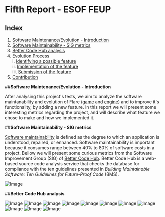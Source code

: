 # Fifth Report - ESOF FEUP

## Index
1. [Software Maintenance/Evolution - Introduction](#intro)
2. [Software Maintainability - SIG metrics](#sig)
3. [Better Code Hub analysis](#bch)
4. [Evolution Process](#evo)  
  i. [Identifying a possible feature](#ident)  
  ii. [Implementation of the feature](#imp)  
  iii. [Submission of the feature](#sub)  
5. [Contribution](#cont)
  
  
 ##**Software Maintenance/Evolution - Introduction** <a name ="intro"></a>
 
 After analysing this project's tests, we aim to analyze the software maintanability and evolution of Flare ([game](https://github.com/clintbellanger/flare-game) and [engine](https://github.com/clintbellanger/flare-engine)) and to improve it's functionality, by adding a new feature. In this report we will present some interesting metrics regarding the project, and will describe what feature we chose to make and how we implemented it.
 
 ##**Software Maintainability - SIG metrics** <a name= "sig"></a>
 
 [Software maintainability](http://www.castsoftware.com/glossary/software-maintainability) is defined as the degree to which an application is understood, repaired, or enhanced. Software maintainability is important because it consumes range between 40% to 80% of software costs in a project. Bellow we will present some curious metrics from the Software Improvement Group (SIG) of [Better Code Hub](https://bettercodehub.com). Better Code Hub is a web-based source code analysis service that checks the database for compliance with the ten guidelines presented in _Building Maintainable Software: Ten Guidelines for Future-Proof Code_ (BMS).
 
  ![Image](https://github.com/Francisca96/flare-game/blob/master/ESOF_docs/res/10guidelines.PNG)
  
  
  ##**Better Code Hub analysis** <a name= "bch"></a>
  
 
  ![Image](https://github.com/Francisca96/flare-game/blob/master/ESOF_docs/res/2.png)
  ![Image](https://github.com/Francisca96/flare-game/blob/master/ESOF_docs/res/3.png)
  ![Image](https://github.com/Francisca96/flare-game/blob/master/ESOF_docs/res/4.png)
  ![Image](https://github.com/Francisca96/flare-game/blob/master/ESOF_docs/res/5.png)
  ![Image](https://github.com/Francisca96/flare-game/blob/master/ESOF_docs/res/6.png)
  ![Image](https://github.com/Francisca96/flare-game/blob/master/ESOF_docs/res/7.png)
  ![Image](https://github.com/Francisca96/flare-game/blob/master/ESOF_docs/res/8.png)
  ![Image](https://github.com/Francisca96/flare-game/blob/master/ESOF_docs/res/9.png)
  ![Image](https://github.com/Francisca96/flare-game/blob/master/ESOF_docs/res/10.png)
  ![Image](https://github.com/Francisca96/flare-game/blob/master/ESOF_docs/res/11.png)
  ![Image](https://github.com/Francisca96/flare-game/blob/master/ESOF_docs/res/12.png)

 
